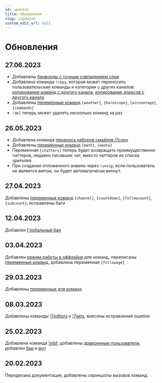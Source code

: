 ```yaml
---
id: updates
title: Обновления
slug: /updates
custom_edit_url: null
---
```


# Обновления

## 27.06.2023
- Добавлены [банворды с точным совпадением слов](banwords.md#банворды-с-точным-совпадением-слов)
- Добавляна команда `!copy`, которая может переносить пользовательские команды и категории с других каналов: [копирование команд с другого канала](commands/index.md#копирование-команд-с-другого-канала),  [копирование элиасов с другого канала](commands/index.md#копирование-команд-с-другого-канала)
- Добавлены [переменные команд](commands/variables.md) `{weather}`, `{horoscope}`, `{accountage}`, `{commands}`
- `!del` теперь может удалять несколько команд за раз


## 26.05.2023
- Добавлена команда [переноса наборов смайлов !7copy](7tv/copy.md)
- Добавлены [переменные команд](commands/variables.md) `{math}`, `{emote}`
- Переменная `{chatters}` теперь будет возвращать преимущественно чаттеров, недавно писавших чат, вместо чаттеров из списка зрителей
- При создании отложенного анвипа через `!unvip`, если пользователь не является випом, он будет автоматически випнут.


## 27.04.2023
Добавлены [переменные команд](commands/variables.md) `{channel}`, `{countdown}`, `{followcount}`, `{subcount}`, исправлены баги

## 12.04.2023
Добавлен [Глобальный бан](global_ban/index.md)

## 03.04.2023
Добавлен [режим работы в оффлайне](commands/index.md#режим-работы-в-оффлайне) для команд, переписаны [переменные команд](commands/variables.md), добавлена переменная `{followage}`

## 29.03.2023
Добавлены [переменные для команд](commands/variables.md)

## 08.03.2023
Добавлены команды [!7editors](7tv/editor.md#просмотр-редакторов) и [!7sets](7tv/set.md#просмотр-наборов), внесены исправления ошибок

## 25.02.2023
Добавлена команда [!mbf](massban.md#бан-новых-пользователей), добавлены [доверенные пользователи](trusted-users.md), добавлен [бан](other.md#бан) и [мут](other.md#мут)

## 20.02.2023
Переделана документация, добавлены скриншоты вызовов команд.